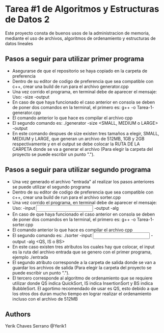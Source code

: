 
# Tarea #1 de Algoritmos y Estructuras de Datos 2

Este proyecto consta de buenos usos de la administracion de memoria, mediante el uso de archivos, algoritmos de ordenamiento y estructuras de datos lineales





## Pasos a seguir para utilizar primer programa

- Asegurarse de que el repositorio se haya copiado en la carpeta de preferencia
- Dentro de su editor de codigo de preferencia que sea compatible con c++, crear una build de run para el archivo generator.cpp
- Una vez corrido el programa, en terminal debe de aparecer el mensaje: Uso: <RUTA DEL ARCHIVO.cpp> -size <SIZE> -output <OUTPUT FILE PATH>
- En caso de que haya funcionado el caso anterior en consola se deben de poner dos comandos en la terminal, el primero es: g++ -o Tarea-1-  generator.cpp
- El comando anterior lo que hace es compilar el archivo cpp
- El segundo comando es: ./generator -size <SMALL, MEDIUM o LARGE> -output <OUTPUT FILE PATH>
- En este comando despues de size existen tres tamaños a elegir, SMALL, MEDIUM y LARGE, que generan un archivo de 512MB, 1GB y 2GB respectivamente y en el output se debe colocar la RUTA DE LA CARPETA donde se va a generar el archivo (Para elegir la carpeta del proyecto se puede escribir un punto ".").

## Pasos a seguir para utilizar segundo programa
- Una vez generado el archivo "entrada" al realizar los pasos anteriores se puede utilizar el segundo programa
- Dentro de su editor de codigo de preferencia que sea compatible con c++, crear una build de run para el archivo sorter.cpp
- Una vez corrido el programa, en terminal debe de aparecer el mensaje: Uso: <RUTA DEL ARCHIVO.cpp> -input <INPUT FILE PATH> -output <OUTPUT FILE PATH> -alg <ALGORITMO>
- En caso de que haya funcionado el caso anterior en consola se deben de poner dos comandos en la terminal, el primero es: g++ -o Tarea-1-  sorter.cpp
- El comando anterior lo que hace es compilar el archivo cpp
- El segundo comando es: ./sorter -input <INPUT FILE PATH> -output <OUTPUT FILE PATH> -alg <QS, IS o BS>
- En este caso existen tres atributos los cuales hay que colocar, el input es la ruta del archivo entrada que se genero con el primer programa, ejemplo ./entrada
- El segundo atributo corresponde a la carpeta de salida donde se van a guardar los archivos de salida (Para elegir la carpeta del proyecto se puede escribir un punto ".").
- El tercero corresponde al algoritmo de ordenamiento que se requiere utilizar donde QS indica QuickSort, IS indica InsertionSort y BS indica BubbleSort. El agortimo recomendado de usar es QS, esto debido a que los otros dos duran mucho tiempo en lograr realizar el ordenamiento incluso con el archivo de 512MB




## Authors

Yerik Chaves Serrano @Yerik1
